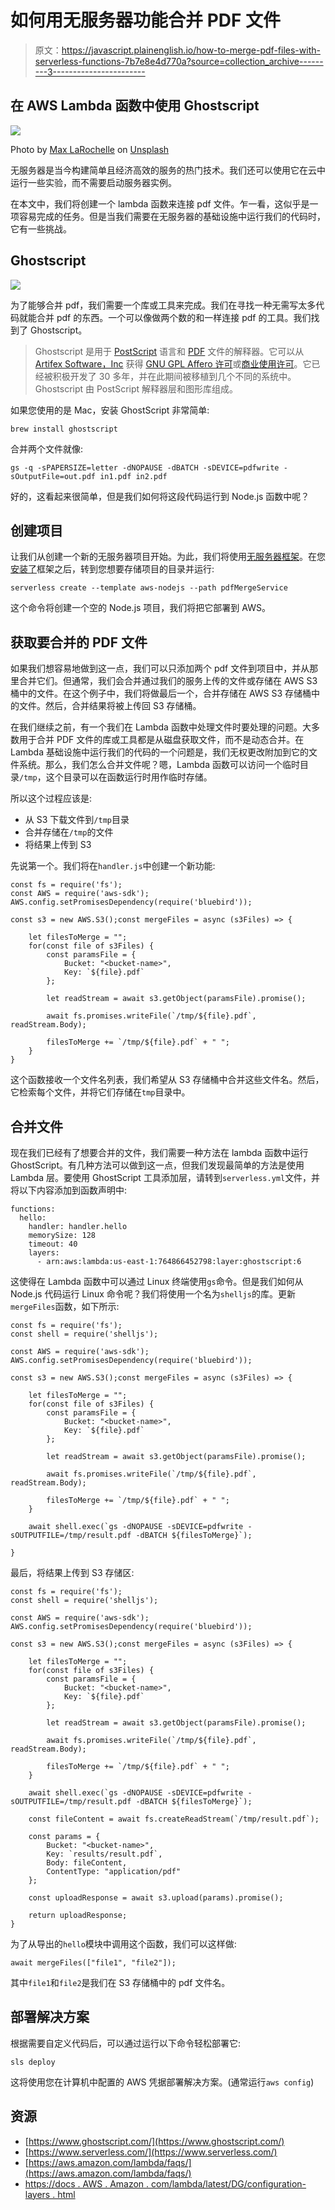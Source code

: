 # 如何用无服务器功能合并 PDF 文件

> 原文：<https://javascript.plainenglish.io/how-to-merge-pdf-files-with-serverless-functions-7b7e8e4d770a?source=collection_archive---------3----------------------->

## 在 AWS Lambda 函数中使用 Ghostscript

![](img/a725cdce9f8dedee1301f0b922c79d03.png)

Photo by [Max LaRochelle](https://unsplash.com/@maxlarochelle?utm_source=unsplash&utm_medium=referral&utm_content=creditCopyText) on [Unsplash](https://unsplash.com/s/photos/join?utm_source=unsplash&utm_medium=referral&utm_content=creditCopyText)

无服务器是当今构建简单且经济高效的服务的热门技术。我们还可以使用它在云中运行一些实验，而不需要启动服务器实例。

在本文中，我们将创建一个 lambda 函数来连接 pdf 文件。乍一看，这似乎是一项容易完成的任务。但是当我们需要在无服务器的基础设施中运行我们的代码时，它有一些挑战。

## Ghostscript

![](img/bd0399b730d71dead38e5a8a3ffffb58.png)

为了能够合并 pdf，我们需要一个库或工具来完成。我们在寻找一种无需写太多代码就能合并 pdf 的东西。一个可以像做两个数的和一样连接 pdf 的工具。我们找到了 Ghostscript。

> Ghostscript 是用于 [PostScript](https://en.wikipedia.org/wiki/PostScript) 语言和 [PDF](https://en.wikipedia.org/wiki/PDF) 文件的解释器。它可以从 [Artifex Software，Inc](https://artifex.com/) 获得 [GNU GPL Affero 许可](https://www.gnu.org/licenses/agpl-3.0.html)或[商业使用许可](https://artifex.com/licensing/commercial/)。它已经被积极开发了 30 多年，并在此期间被移植到几个不同的系统中。Ghostscript 由 PostScript 解释器层和图形库组成。

如果您使用的是 Mac，安装 GhostScript 非常简单:

```
brew install ghostscript
```

合并两个文件就像:

```
gs -q -sPAPERSIZE=letter -dNOPAUSE -dBATCH -sDEVICE=pdfwrite -sOutputFile=out.pdf in1.pdf in2.pdf
```

好的，这看起来很简单，但是我们如何将这段代码运行到 Node.js 函数中呢？

## 创建项目

让我们从创建一个新的无服务器项目开始。为此，我们将使用[无服务器框架](https://www.serverless.com/framework/docs/providers/aws/cli-reference/create/)。在您[安装了](https://www.serverless.com/framework/docs/providers/aws/guide/installation/)框架之后，转到您想要存储项目的目录并运行:

```
serverless create --template aws-nodejs --path pdfMergeService
```

这个命令将创建一个空的 Node.js 项目，我们将把它部署到 AWS。

## 获取要合并的 PDF 文件

如果我们想容易地做到这一点，我们可以只添加两个 pdf 文件到项目中，并从那里合并它们。但通常，我们会合并通过我们的服务上传的文件或存储在 AWS S3 桶中的文件。在这个例子中，我们将做最后一个，合并存储在 AWS S3 存储桶中的文件。然后，合并结果将被上传回 S3 存储桶。

在我们继续之前，有一个我们在 Lambda 函数中处理文件时要处理的问题。大多数用于合并 PDF 文件的库或工具都是从磁盘获取文件，而不是动态合并。在 Lambda 基础设施中运行我们的代码的一个问题是，我们无权更改附加到它的文件系统。那么，我们怎么合并文件呢？嗯，Lambda 函数可以访问一个临时目录`/tmp`，这个目录可以在函数运行时用作临时存储。

所以这个过程应该是:

*   从 S3 下载文件到`/tmp`目录
*   合并存储在`/tmp`的文件
*   将结果上传到 S3

先说第一个。我们将在`handler.js`中创建一个新功能:

```
const fs = require('fs');
const AWS = require('aws-sdk');
AWS.config.setPromisesDependency(require('bluebird'));

const s3 = new AWS.S3();const mergeFiles = async (s3Files) => {

    let filesToMerge = "";
    for(const file of s3Files) {
        const paramsFile = {
            Bucket: "<bucket-name>",
            Key: `${file}.pdf`
        };

        let readStream = await s3.getObject(paramsFile).promise();

        await fs.promises.writeFile(`/tmp/${file}.pdf`, readStream.Body);

        filesToMerge += `/tmp/${file}.pdf` + " ";
    }
}
```

这个函数接收一个文件名列表，我们希望从 S3 存储桶中合并这些文件名。然后，它检索每个文件，并将它们存储在`tmp`目录中。

## 合并文件

现在我们已经有了想要合并的文件，我们需要一种方法在 lambda 函数中运行 GhostScript。有几种方法可以做到这一点，但我们发现最简单的方法是使用 Lambda 层。要使用 GhostScript 工具添加层，请转到`serverless.yml`文件，并将以下内容添加到函数声明中:

```
functions:
  hello:
    handler: handler.hello
    memorySize: 128
    timeout: 40
    layers:
      - arn:aws:lambda:us-east-1:764866452798:layer:ghostscript:6
```

这使得在 Lambda 函数中可以通过 Linux 终端使用`gs`命令。但是我们如何从 Node.js 代码运行 Linux 命令呢？我们将使用一个名为`shelljs`的库。更新`mergeFiles`函数，如下所示:

```
const fs = require('fs');
const shell = require('shelljs');

const AWS = require('aws-sdk');
AWS.config.setPromisesDependency(require('bluebird'));

const s3 = new AWS.S3();const mergeFiles = async (s3Files) => {

    let filesToMerge = "";
    for(const file of s3Files) {
        const paramsFile = {
            Bucket: "<bucket-name>",
            Key: `${file}.pdf`
        };

        let readStream = await s3.getObject(paramsFile).promise();

        await fs.promises.writeFile(`/tmp/${file}.pdf`, readStream.Body);

        filesToMerge += `/tmp/${file}.pdf` + " ";
    }

    await shell.exec(`gs -dNOPAUSE -sDEVICE=pdfwrite -sOUTPUTFILE=/tmp/result.pdf -dBATCH ${filesToMerge}`);

}
```

最后，将结果上传到 S3 存储区:

```
const fs = require('fs');
const shell = require('shelljs');

const AWS = require('aws-sdk');
AWS.config.setPromisesDependency(require('bluebird'));

const s3 = new AWS.S3();const mergeFiles = async (s3Files) => {

    let filesToMerge = "";
    for(const file of s3Files) {
        const paramsFile = {
            Bucket: "<bucket-name>",
            Key: `${file}.pdf`
        };

        let readStream = await s3.getObject(paramsFile).promise();

        await fs.promises.writeFile(`/tmp/${file}.pdf`, readStream.Body);

        filesToMerge += `/tmp/${file}.pdf` + " ";
    }

    await shell.exec(`gs -dNOPAUSE -sDEVICE=pdfwrite -sOUTPUTFILE=/tmp/result.pdf -dBATCH ${filesToMerge}`);

    const fileContent = await fs.createReadStream(`/tmp/result.pdf`);

    const params = {
        Bucket: "<bucket-name>",
        Key: `results/result.pdf`,
        Body: fileContent,
        ContentType: "application/pdf"
    };

    const uploadResponse = await s3.upload(params).promise();

    return uploadResponse;
}
```

为了从导出的`hello`模块中调用这个函数，我们可以这样做:

```
await mergeFiles(["file1", "file2"]);
```

其中`file1`和`file2`是我们在 S3 存储桶中的 pdf 文件名。

## 部署解决方案

根据需要自定义代码后，可以通过运行以下命令轻松部署它:

```
sls deploy
```

这将使用您在计算机中配置的 AWS 凭据部署解决方案。(通常运行`aws config`)

## 资源

*   [https://www.ghostscript.com/](https://www.ghostscript.com/)
*   [https://www.serverless.com/](https://www.serverless.com/)
*   [https://aws.amazon.com/lambda/faqs/](https://aws.amazon.com/lambda/faqs/)
*   [https://docs . AWS . Amazon . com/lambda/latest/DG/configuration-layers . html](https://docs.aws.amazon.com/lambda/latest/dg/configuration-layers.html)
